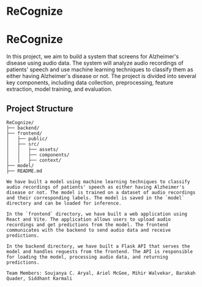 # ReCognize
# ReCognize
In this project, we aim to build a system that screens for Alzheimer's disease using audio data. The system will analyze audio recordings of patients' speech and use machine learning techniques to classify them as either having Alzheimer's disease or not. The project is divided into several key components, including data collection, preprocessing, feature extraction, model training, and evaluation.
## Project Structure
```plaintext
ReCognize/
├── backend/
├── frontend/
│   ├── public/
│   ├── src/
│   │   ├── assets/
│   │   ├── components/
│   │   ├── context/
├── model/
├── README.md

We have built a model using machine learning techniques to classify audio recordings of patients' speech as either having Alzheimer's disease or not. The model is trained on a dataset of audio recordings and their corresponding labels. The model is saved in the `model` directory and can be loaded for inference.

In the `frontend` directory, we have built a web application using React and Vite. The application allows users to upload audio recordings and get predictions from the model. The frontend communicates with the backend to send audio data and receive predictions.

In the backend directory, we have built a Flask API that serves the model and handles requests from the frontend. The API is responsible for loading the model, processing audio data, and returning predictions.

Team Members: Soujanya C. Aryal, Ariel McGee, Mihir Walvekar, Barakah Quader, Siddhant Karmali
